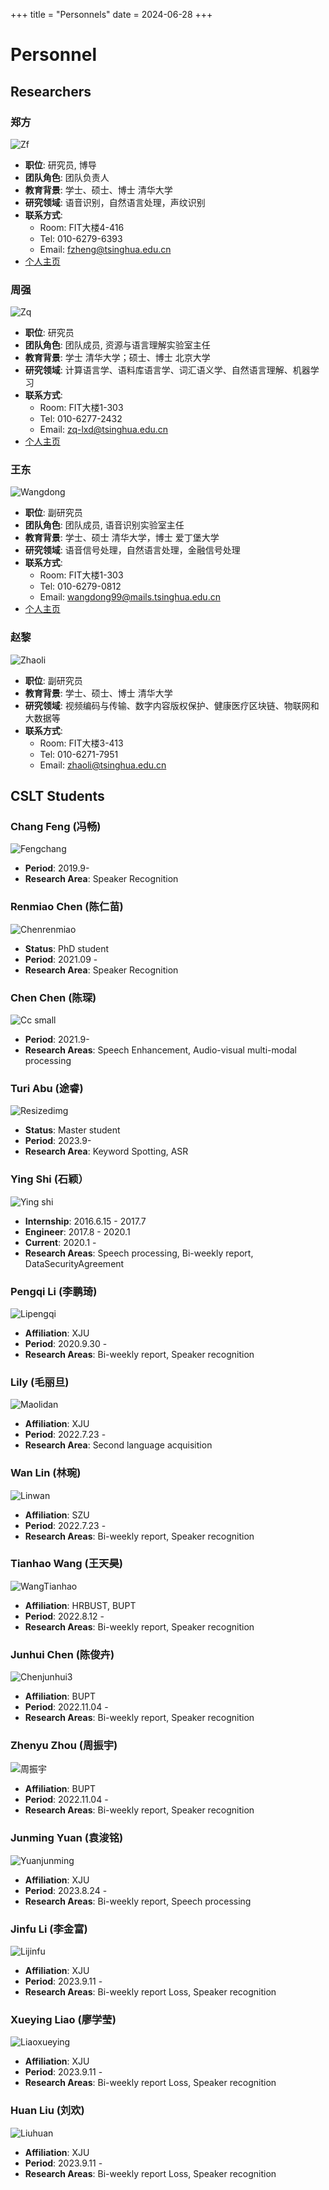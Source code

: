 +++
title = "Personnels"
date = 2024-06-28
+++

# Personnel

## Researchers

### 郑方

![Zf](Zf.jpg)

- **职位**: 研究员, 博导
- **团队角色**: 团队负责人
- **教育背景**: 学士、硕士、博士 清华大学
- **研究领域**: 语音识别，自然语言处理，声纹识别
- **联系方式**:
  - Room: FIT大楼4-416
  - Tel: 010-6279-6393
  - Email: fzheng@tsinghua.edu.cn
- [个人主页](个人主页)


### 周强

![Zq](Zq.jpg)

- **职位**: 研究员
- **团队角色**: 团队成员, 资源与语言理解实验室主任
- **教育背景**: 学士 清华大学；硕士、博士 北京大学
- **研究领域**: 计算语言学、语料库语言学、词汇语义学、自然语言理解、机器学习
- **联系方式**:
  - Room: FIT大楼1-303
  - Tel: 010-6277-2432
  - Email: zq-lxd@tsinghua.edu.cn
- [个人主页](个人主页)


### 王东

![Wangdong](Wangdong.png)

- **职位**: 副研究员
- **团队角色**: 团队成员, 语音识别实验室主任
- **教育背景**: 学士、硕士 清华大学，博士 爱丁堡大学
- **研究领域**: 语音信号处理，自然语言处理，金融信号处理
- **联系方式**:
  - Room: FIT大楼1-303
  - Tel: 010-6279-0812
  - Email: wangdong99@mails.tsinghua.edu.cn
- [个人主页](个人主页)


### 赵黎

![Zhaoli](Zhaoli.jpg)

- **职位**: 副研究员
- **教育背景**: 学士、硕士、博士 清华大学
- **研究领域**: 视频编码与传输、数字内容版权保护、健康医疗区块链、物联网和大数据等
- **联系方式**:
  - Room: FIT大楼3-413
  - Tel: 010-6271-7951
  - Email: zhaoli@tsinghua.edu.cn

## CSLT Students


### Chang Feng (冯畅)

![Fengchang](Fengchang.jpg)

- **Period**: 2019.9-
- **Research Area**: Speaker Recognition

### Renmiao Chen (陈仁苗)

![Chenrenmiao](Chenrenmiao.jpg)

- **Status**: PhD student
- **Period**: 2021.09 -
- **Research Area**: Speaker Recognition

### Chen Chen (陈琛)

![Cc small](Cc%20small.jpg)

- **Period**: 2021.9-
- **Research Areas**: Speech Enhancement, Audio-visual multi-modal processing

### Turi Abu (途睿)

![Resizedimg](Resizedimg.jpg)

- **Status**: Master student
- **Period**: 2023.9-
- **Research Area**: Keyword Spotting, ASR

### Ying Shi (石颖）

![Ying shi](Ying%20shi.jpg)

- **Internship**: 2016.6.15 - 2017.7
- **Engineer**: 2017.8 - 2020.1
- **Current**: 2020.1 -
- **Research Areas**: Speech processing, Bi-weekly report, DataSecurityAgreement

### Pengqi Li (李鹏琦)

![Lipengqi](Lipengqi.jpg)

- **Affiliation**: XJU
- **Period**: 2020.9.30 -
- **Research Areas**: Bi-weekly report, Speaker recognition

### Lily (毛丽旦)

![Maolidan](Maolidan.jpg)

- **Affiliation**: XJU
- **Period**: 2022.7.23 -
- **Research Area**: Second language acquisition

### Wan Lin (林琬)

![Linwan](Linwan.jpg)

- **Affiliation**: SZU
- **Period**: 2022.7.23 -
- **Research Areas**: Bi-weekly report, Speaker recognition

### Tianhao Wang (王天昊)

![WangTianhao](WangTianhao.jpg)

- **Affiliation**: HRBUST, BUPT
- **Period**: 2022.8.12 -
- **Research Areas**: Bi-weekly report, Speaker recognition

### Junhui Chen (陈俊卉)

![Chenjunhui3](Chenjunhui3.jpg)

- **Affiliation**: BUPT
- **Period**: 2022.11.04 -
- **Research Areas**: Bi-weekly report, Speaker recognition

### Zhenyu Zhou (周振宇)

![周振宇](周振宇.jpg)

- **Affiliation**: BUPT
- **Period**: 2022.11.04 -
- **Research Areas**: Bi-weekly report, Speaker recognition

### Junming Yuan (袁浚铭)

![Yuanjunming](Yuanjunming.jpg)

- **Affiliation**: XJU
- **Period**: 2023.8.24 -
- **Research Areas**: Bi-weekly report, Speech processing

### Jinfu Li (李金富)

![Lijinfu](Lijinfu.jpg)

- **Affiliation**: XJU
- **Period**: 2023.9.11 -
- **Research Areas**: Bi-weekly report Loss, Speaker recognition

### Xueying Liao (廖学莹)

![Liaoxueying](Liaoxueying.jpg)

- **Affiliation**: XJU
- **Period**: 2023.9.11 -
- **Research Areas**: Bi-weekly report Loss, Speaker recognition

### Huan Liu (刘欢)

![Liuhuan](Liuhuan.jpg)

- **Affiliation**: XJU
- **Period**: 2023.9.11 -
- **Research Areas**: Bi-weekly report Loss, Speaker recognition
